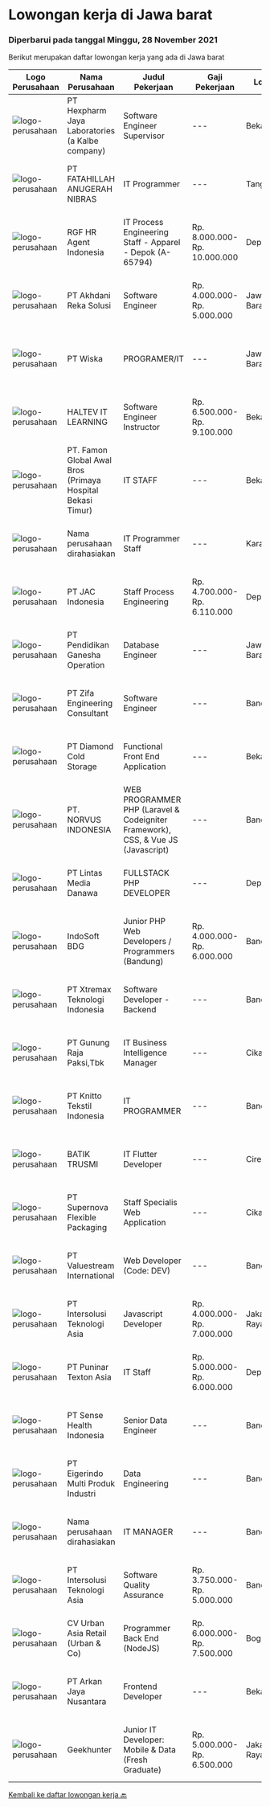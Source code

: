 
  # Lowongan kerja di Jawa barat

  ### Diperbarui pada tanggal Minggu, 28 November 2021

  Berikut merupakan daftar lowongan kerja yang ada di Jawa barat

  |Logo Perusahaan | Nama Perusahaan | Judul Pekerjaan | Gaji Pekerjaan | Lokasi | Deskripsi | Tanggal diunggah | Pranala |
  | -------------- | --------------- | --------------- | --------- | --------- | -------------- | ------- | ----------- |
  |![logo-perusahaan](https://image-service-cdn.seek.com.au/8e94bb099ec7d7b74ebc5b40591f4b9967b2b204/ee4dce1061f3f616224767ad58cb2fc751b8d2dc)|PT Hexpharm Jaya Laboratories (a Kalbe company)|Software Engineer Supervisor|---|Bekasi|Deskripsi Pekerjaan: Melakukan digitalisasi sistem mengacu pada user requirement specification yang sudah disepakati dan dikerjakan sendiri....|Sabtu, 27 November 2021|https://www.jobstreet.co.id/id/job/software-engineer-supervisor-3687609?token=0~200573c0-464e-4793-a245-be8e9697b4f8&sectionRank=1&jobId=jobstreet-id-job-3687609|
|![logo-perusahaan](https://image-service-cdn.seek.com.au/ae94e3b41632c59bb558255047fa50596172df4b/ee4dce1061f3f616224767ad58cb2fc751b8d2dc)|PT FATAHILLAH ANUGERAH NIBRAS|IT Programmer|---|Tangerang|Requirement: Possessed at least Bachelor Degree of Information Technology Have at least 2 years experience as Programmer Have experience in developing...|Sabtu, 27 November 2021|https://www.jobstreet.co.id/id/job/it-programmer-3693687?token=0~200573c0-464e-4793-a245-be8e9697b4f8&sectionRank=2&jobId=jobstreet-id-job-3693687|
|![logo-perusahaan](https://image-service-cdn.seek.com.au/48fe75607488246804330e7c861b9379520e5b17/ee4dce1061f3f616224767ad58cb2fc751b8d2dc)|RGF HR Agent Indonesia|IT Process Engineering Staff - Apparel - Depok (A-65794)|Rp. 8.000.000-Rp. 10.000.000|Depok|About The Company: The working venue is in Depok. Our client is a Japanese apparel company. Currently, they are looking for IT Process Engineering...|Jumat, 26 November 2021|https://www.jobstreet.co.id/id/job/it-process-engineering-staff-apparel-depok-a-65794-3702752?token=0~200573c0-464e-4793-a245-be8e9697b4f8&sectionRank=3&jobId=jobstreet-id-job-3702752|
|![logo-perusahaan](https://image-service-cdn.seek.com.au/6e8788e55b83d22af1022fe3067e73fdcb032b02/ee4dce1061f3f616224767ad58cb2fc751b8d2dc)|PT Akhdani Reka Solusi|Software Engineer|Rp. 4.000.000-Rp. 5.000.000|Jawa Barat|Tanggung Jawab: Coding dan Debugging Melakukan pengujian modul yang dikembangkan Mengelola database Mempersiapkan environment server Deploy source...|Sabtu, 27 November 2021|https://www.jobstreet.co.id/id/job/software-engineer-3694907?token=0~200573c0-464e-4793-a245-be8e9697b4f8&sectionRank=4&jobId=jobstreet-id-job-3694907|
|![logo-perusahaan](https://image-service-cdn.seek.com.au/bfeb0b811d3c318c98df930be771ee8652eb1ce1/ee4dce1061f3f616224767ad58cb2fc751b8d2dc)|PT Wiska|PROGRAMER/IT|---|Jawa Barat|Deskripsi Pekerjaan·        Menyediakan dan mengembangkan program aplikasi sesuai kebutuhan·        Mengimplementasikan program aplikasi yang sudah...|Jumat, 26 November 2021|https://www.jobstreet.co.id/id/job/programer-it-3692637?token=0~200573c0-464e-4793-a245-be8e9697b4f8&sectionRank=5&jobId=jobstreet-id-job-3692637|
|![logo-perusahaan](https://image-service-cdn.seek.com.au/aa085cedc0a0b775e502221c8c2a42da6d796090/ee4dce1061f3f616224767ad58cb2fc751b8d2dc)|HALTEV IT LEARNING|Software Engineer Instructor|Rp. 6.500.000-Rp. 9.100.000|Bekasi|As a Full-time Instructor, you will be responsible for planning, organizing, teaching, monitoring, and assessing student progress for our Full Stack...|Sabtu, 27 November 2021|https://www.jobstreet.co.id/id/job/software-engineer-instructor-3688439?token=0~200573c0-464e-4793-a245-be8e9697b4f8&sectionRank=6&jobId=jobstreet-id-job-3688439|
|![logo-perusahaan](https://image-service-cdn.seek.com.au/48806a8477080a35ba357678eed076ccb7017d28/ee4dce1061f3f616224767ad58cb2fc751b8d2dc)|PT. Famon Global Awal Bros (Primaya Hospital Bekasi Timur)|IT STAFF|---|Bekasi|Kualifikasi Pendidikan Minimal S1 Memiliki minimal 1 tahun pengalaman sebagai IT di rumah sakit Mengerti installasi, konfigurasi, troubleshoot serta...|Selasa, 23 November 2021|https://www.jobstreet.co.id/id/job/it-staff-3698604?token=0~200573c0-464e-4793-a245-be8e9697b4f8&sectionRank=7&jobId=jobstreet-id-job-3698604|
|![logo-perusahaan](https://us.123rf.com/450wm/pavelstasevich/pavelstasevich1811/pavelstasevich181101027/112815900-stock-vector-no-image-available-icon-flat-vector.jpg?ver=6)|Nama perusahaan dirahasiakan|IT Programmer Staff|---|Karawang|Requirements : Diploma from IT/Computer Engineering or equivalent. Experience in developing web application and mobile application. Understand...|Jumat, 26 November 2021|https://www.jobstreet.co.id/id/job/it-programmer-staff-3701987?token=0~200573c0-464e-4793-a245-be8e9697b4f8&sectionRank=8&jobId=jobstreet-id-job-3701987|
|![logo-perusahaan](https://image-service-cdn.seek.com.au/50fedf91f7fd688dcd9995a9d57073ea96a5a8cf/ee4dce1061f3f616224767ad58cb2fc751b8d2dc)|PT JAC Indonesia|Staff Process Engineering|Rp. 4.700.000-Rp. 6.110.000|Depok|Requirements:  Candidate must possess at least a Diploma, Bachelor's Degree, Computer Science/Information Technology, Engineering...|Kamis, 25 November 2021|https://www.jobstreet.co.id/id/job/staff-process-engineering-3701656?token=0~200573c0-464e-4793-a245-be8e9697b4f8&sectionRank=9&jobId=jobstreet-id-job-3701656|
|![logo-perusahaan](https://image-service-cdn.seek.com.au/c5ff9ec1e574d4db37cac72ef253a4e6bb667ce4/ee4dce1061f3f616224767ad58cb2fc751b8d2dc)|PT Pendidikan Ganesha Operation|Database Engineer|---|Jawa Barat|1.    Mahir RDMS (mysql, postgrsql, mariadb)2.    Mahir NoSQL (mongodb, firebase)3.    Paham sistem clustering dan replikasi database4.    Memiliki...|Jumat, 26 November 2021|https://www.jobstreet.co.id/id/job/database-engineer-3703158?token=0~200573c0-464e-4793-a245-be8e9697b4f8&sectionRank=10&jobId=jobstreet-id-job-3703158|
|![logo-perusahaan](https://image-service-cdn.seek.com.au/ad489b595de6ab84461fca3ded72de04e16e97db/ee4dce1061f3f616224767ad58cb2fc751b8d2dc)|PT Zifa Engineering Consultant|Software Engineer|---|Bandung|Deskripsi Pekerjaan• Usia Maksimal 35 Tahun• Pendidikan minimal. D3 jurusan Teknik Informatika, Sistem Informasi• Memiliki pengalaman sebagai IT...|Jumat, 26 November 2021|https://www.jobstreet.co.id/id/job/software-engineer-3692630?token=0~200573c0-464e-4793-a245-be8e9697b4f8&sectionRank=11&jobId=jobstreet-id-job-3692630|
|![logo-perusahaan](https://image-service-cdn.seek.com.au/6d56383b0316bf97f26e28d2c030d8c39fd1c836/ee4dce1061f3f616224767ad58cb2fc751b8d2dc)|PT Diamond Cold Storage|Functional Front End Application|---|Bekasi|Responsibilities : Documenting business case, terms of references and project specification system Define and prepare document project or product...|Sabtu, 27 November 2021|https://www.jobstreet.co.id/id/job/functional-front-end-application-3687858?token=0~200573c0-464e-4793-a245-be8e9697b4f8&sectionRank=12&jobId=jobstreet-id-job-3687858|
|![logo-perusahaan](https://image-service-cdn.seek.com.au/fb9b8f7b0001b9bf4ff8dd1a08bc77369a2d0061/ee4dce1061f3f616224767ad58cb2fc751b8d2dc)|PT. NORVUS INDONESIA|WEB PROGRAMMER PHP (Laravel & Codeigniter Framework), CSS, & Vue JS (Javascript)|---|Bandung|Qualifications : Expert in programming languages: HTML, PHP (Laravel &amp; Codeigniter Framework), CSS, &amp; Vue JS (Javascript). Familiar with...|Sabtu, 27 November 2021|https://www.jobstreet.co.id/id/job/web-programmer-php-laravel-codeigniter-framework-css-vue-js-javascript-3694700?token=0~200573c0-464e-4793-a245-be8e9697b4f8&sectionRank=13&jobId=jobstreet-id-job-3694700|
|![logo-perusahaan](https://image-service-cdn.seek.com.au/4cc5b4edd8a09fb41741a122f57ee79a81b9a89e/ee4dce1061f3f616224767ad58cb2fc751b8d2dc)|PT Lintas Media Danawa|FULLSTACK PHP DEVELOPER|---|Depok|Requirement: Required Skill(s): HTML, Javascript, CSS, PHP, PHP Framework Laravel Strong to using SQL Server, Postgre SQL and MySQL. Strong logic to...|Sabtu, 27 November 2021|https://www.jobstreet.co.id/id/job/fullstack-php-developer-3688042?token=0~200573c0-464e-4793-a245-be8e9697b4f8&sectionRank=14&jobId=jobstreet-id-job-3688042|
|![logo-perusahaan](https://image-service-cdn.seek.com.au/17428c8b49b1d3c23dc8ef96eed550ffcf971e54/ee4dce1061f3f616224767ad58cb2fc751b8d2dc)|IndoSoft BDG|Junior PHP Web Developers / Programmers (Bandung)|Rp. 4.000.000-Rp. 6.000.000|Bandung|Kami IndoSoft sedang mencari 2-3 Junior PHP Web Developers / Programmers.  Kualifikasi :  Lulusan Diploma / S1 Pengalaman minimal 1 tahun di bidang...|Jumat, 26 November 2021|https://www.jobstreet.co.id/id/job/junior-php-web-developers-programmers-bandung-3702678?token=0~200573c0-464e-4793-a245-be8e9697b4f8&sectionRank=15&jobId=jobstreet-id-job-3702678|
|![logo-perusahaan](https://image-service-cdn.seek.com.au/ce74a79d8ea261e54cdae65dc8035221535675cf/ee4dce1061f3f616224767ad58cb2fc751b8d2dc)|PT Xtremax Teknologi Indonesia|Software Developer - Backend|---|Bandung|Job Description As a Software Developer, specifically backend, you will be introduced to ASP.NET development platforms and will be actively involved...|Sabtu, 27 November 2021|https://www.jobstreet.co.id/id/job/software-developer-backend-3694018?token=0~200573c0-464e-4793-a245-be8e9697b4f8&sectionRank=16&jobId=jobstreet-id-job-3694018|
|![logo-perusahaan](https://us.123rf.com/450wm/pavelstasevich/pavelstasevich1811/pavelstasevich181101027/112815900-stock-vector-no-image-available-icon-flat-vector.jpg?ver=6)|PT Gunung Raja Paksi,Tbk|IT Business Intelligence Manager|---|Cikarang|Job Description: Lead, responsible and overseeing report &amp; management dashboad. Provision in close cooperation with IT team.  Technical Skill...|Rabu, 24 November 2021|https://www.jobstreet.co.id/id/job/it-business-intelligence-manager-3700344?token=0~200573c0-464e-4793-a245-be8e9697b4f8&sectionRank=17&jobId=jobstreet-id-job-3700344|
|![logo-perusahaan](https://image-service-cdn.seek.com.au/95c392ce622d6134b6173f8d6379a0068249ee50/ee4dce1061f3f616224767ad58cb2fc751b8d2dc)|PT Knitto Tekstil Indonesia|IT PROGRAMMER|---|Bandung|Kami mencari IT Programmer: Back End Developer yang terampil dan bersemangat untuk bergabung dengan tim kamiTugas dan Tanggung Jawab: Membuat program...|Jumat, 26 November 2021|https://www.jobstreet.co.id/id/job/it-programmer-3702049?token=0~200573c0-464e-4793-a245-be8e9697b4f8&sectionRank=18&jobId=jobstreet-id-job-3702049|
|![logo-perusahaan](https://image-service-cdn.seek.com.au/904bda6d4ff5234c329e7f1652f2366cc812483b/ee4dce1061f3f616224767ad58cb2fc751b8d2dc)|BATIK TRUSMI|IT Flutter Developer|---|Cirebon|Programmer Mobile Flutter Pendidikan minimal SMK Pengalaman menggunakan Flutter minimal 1 tahun Pengalaman membuat aplikasi iOS dengan Flutter...|Jumat, 26 November 2021|https://www.jobstreet.co.id/id/job/it-flutter-developer-3686626?token=0~200573c0-464e-4793-a245-be8e9697b4f8&sectionRank=19&jobId=jobstreet-id-job-3686626|
|![logo-perusahaan](https://image-service-cdn.seek.com.au/95167124a9d6bdb6e9b99a9acb1ecb2c86258125/ee4dce1061f3f616224767ad58cb2fc751b8d2dc)|PT Supernova Flexible Packaging|Staff Specialis Web Application|---|Cikarang|Tingkat Pendidikan Minimum D3 (Diploma 3) jurusan Managemen Informatika, Sistem Informasi.Sistem Komputer atau Teknik Komputer Pengalaman Kerja...|Rabu, 24 November 2021|https://www.jobstreet.co.id/id/job/staff-specialis-web-application-3700181?token=0~200573c0-464e-4793-a245-be8e9697b4f8&sectionRank=20&jobId=jobstreet-id-job-3700181|
|![logo-perusahaan](https://image-service-cdn.seek.com.au/38b93cad40354922da192b36aae3a7dede24721d/ee4dce1061f3f616224767ad58cb2fc751b8d2dc)|PT Valuestream International|Web Developer (Code: DEV)|---|Bandung|Requirements:  Degree in Computer Science or Engineering Minimum has one year of working experience in related field  Strong organizational and...|Jumat, 26 November 2021|https://www.jobstreet.co.id/id/job/web-developer-code%3A-dev-3686265?token=0~200573c0-464e-4793-a245-be8e9697b4f8&sectionRank=21&jobId=jobstreet-id-job-3686265|
|![logo-perusahaan](https://image-service-cdn.seek.com.au/f715d3e393651de2fe5a9214d72612dd30f629b2/ee4dce1061f3f616224767ad58cb2fc751b8d2dc)|PT Intersolusi Teknologi Asia|Javascript Developer|Rp. 4.000.000-Rp. 7.000.000|Jakarta Raya|Responsibilities:Your duties will include (but will not be limited to): Performing or directing website updates. Developing, maintaining and...|Sabtu, 27 November 2021|https://www.jobstreet.co.id/id/job/javascript-developer-3687913?token=0~200573c0-464e-4793-a245-be8e9697b4f8&sectionRank=22&jobId=jobstreet-id-job-3687913|
|![logo-perusahaan](https://image-service-cdn.seek.com.au/da959fadc834323b23d039831f48156cdf353856/ee4dce1061f3f616224767ad58cb2fc751b8d2dc)|PT Puninar Texton Asia|IT Staff|Rp. 5.000.000-Rp. 6.000.000|Depok|Melakukan pengecekan dan memperbaiki piranti lunak dan keras komputer jika terdapat kerusakan (kerusakan ringan) Melakukan pemeliharaan perangkat dan...|Selasa, 23 November 2021|https://www.jobstreet.co.id/id/job/it-staff-3698178?token=0~200573c0-464e-4793-a245-be8e9697b4f8&sectionRank=23&jobId=jobstreet-id-job-3698178|
|![logo-perusahaan](https://image-service-cdn.seek.com.au/ffcff6f4c075b6e8e1e5304a906f8f47cd7259c6/ee4dce1061f3f616224767ad58cb2fc751b8d2dc)|PT Sense Health Indonesia|Senior Data Engineer|---|Bandung|As a Senior Data Engineer at NiceDay you will be responsible for our current data architecture and be expected to maintain and extend it. You will be...|Sabtu, 27 November 2021|https://www.jobstreet.co.id/id/job/senior-data-engineer-3688321?token=0~200573c0-464e-4793-a245-be8e9697b4f8&sectionRank=24&jobId=jobstreet-id-job-3688321|
|![logo-perusahaan](https://image-service-cdn.seek.com.au/e980388084a30bf30c6b238e4b8501465bb4b583/ee4dce1061f3f616224767ad58cb2fc751b8d2dc)|PT Eigerindo Multi Produk Industri|Data Engineering|---|Bandung|Analyze and interpret all complex data on all target systems and provide resolutions to all data issues. Develop and manage optimal big data pipeline...|Selasa, 23 November 2021|https://www.jobstreet.co.id/id/job/data-engineering-3699214?token=0~200573c0-464e-4793-a245-be8e9697b4f8&sectionRank=25&jobId=jobstreet-id-job-3699214|
|![logo-perusahaan](https://us.123rf.com/450wm/pavelstasevich/pavelstasevich1811/pavelstasevich181101027/112815900-stock-vector-no-image-available-icon-flat-vector.jpg?ver=6)|Nama perusahaan dirahasiakan|IT MANAGER|---|Bandung|Job Description : Determining strategies, planning, organizing, directing, monitoring, and evaluating activities for developing information and...|Selasa, 23 November 2021|https://www.jobstreet.co.id/id/job/it-manager-3699386?token=0~200573c0-464e-4793-a245-be8e9697b4f8&sectionRank=26&jobId=jobstreet-id-job-3699386|
|![logo-perusahaan](https://image-service-cdn.seek.com.au/f715d3e393651de2fe5a9214d72612dd30f629b2/ee4dce1061f3f616224767ad58cb2fc751b8d2dc)|PT Intersolusi Teknologi Asia|Software Quality Assurance|Rp. 3.750.000-Rp. 5.000.000|Bandung|Responsibilities: Conducting software testing process. Provide feedback for any software issue. Ensure the delivery of high quality software. In...|Jumat, 26 November 2021|https://www.jobstreet.co.id/id/job/software-quality-assurance-3703118?token=0~200573c0-464e-4793-a245-be8e9697b4f8&sectionRank=27&jobId=jobstreet-id-job-3703118|
|![logo-perusahaan](https://image-service-cdn.seek.com.au/a3ae8b3c927ac864fea59ef9fe5e7f142e3eaddb/ee4dce1061f3f616224767ad58cb2fc751b8d2dc)|CV Urban Asia Retail (Urban & Co)|Programmer Back End (NodeJS)|Rp. 6.000.000-Rp. 7.500.000|Bogor|KUALIFIKASI:- Lulusan SMA/SMK, Diploma, Sarjana (Keahlian lebih diutamakan)- Minimum 1 - 3 tahun atau lebih pengalaman terkait / Pernah membuat...|Jumat, 26 November 2021|https://www.jobstreet.co.id/id/job/programmer-back-end-nodejs-3702165?token=0~200573c0-464e-4793-a245-be8e9697b4f8&sectionRank=28&jobId=jobstreet-id-job-3702165|
|![logo-perusahaan](https://image-service-cdn.seek.com.au/947ca7f0244805daee6ea3be50fdaf0d049188b6/ee4dce1061f3f616224767ad58cb2fc751b8d2dc)|PT Arkan Jaya Nusantara|Frontend Developer|---|Bekasi|Kualifikasi : Minimum Gelar Sarjana jurusan Teknologi Informasi, Ilmu Komputer, Rekayasa Perangkat Lunak, atau bidang TI terkait Mampu bekerja dengan...|Jumat, 26 November 2021|https://www.jobstreet.co.id/id/job/frontend-developer-3686345?token=0~200573c0-464e-4793-a245-be8e9697b4f8&sectionRank=29&jobId=jobstreet-id-job-3686345|
|![logo-perusahaan](https://image-service-cdn.seek.com.au/9b1ac08312d45d7e6f0965d6cfa215d52017a644/ee4dce1061f3f616224767ad58cb2fc751b8d2dc)|Geekhunter|Junior IT Developer: Mobile & Data (Fresh Graduate)|Rp. 5.000.000-Rp. 6.500.000|Jakarta Raya|Geekhunter is hiring on behalf of our client, an Indonesian publicly listed banking and financial services company.ProgramYou will be attending a...|Jumat, 26 November 2021|https://www.jobstreet.co.id/id/job/junior-it-developer%3A-mobile-data-fresh-graduate-3702759?token=0~200573c0-464e-4793-a245-be8e9697b4f8&sectionRank=30&jobId=jobstreet-id-job-3702759|


  [Kembali ke daftar lowongan kerja 🔙](../README.md#daftar-lowongan-kerja)
  